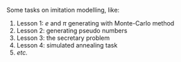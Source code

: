 Some tasks on imitation modelling, like:

1. Lesson 1: $e$ and $\pi$ generating with Monte-Carlo method
2. Lesson 2: generating pseudo numbers
3. Lesson 3: the secretary problem
4. Lesson 4: simulated annealing task
5. _etc._

